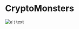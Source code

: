 # CryptoMonsters

![alt text](https://user-images.githubusercontent.com/81981737/147821110-c567c992-906b-4813-917c-143cd8945562.jpg)


